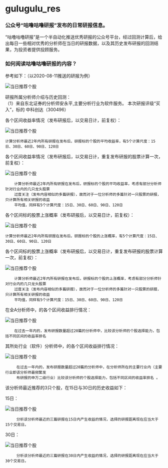# gulugulu_res

### 公众号“咕噜咕噜研报”发布的日常研报信息。

“咕噜咕噜研报”是一个半自动化推送优秀研报的公众号平台，经过回测计算后，给出每日一些相对优秀的分析师在当日的研报数据，以及其历史发布研报的回测结果，为投资者提供投顾服务。

### 如何阅读咕噜咕噜研报的内容？

参考如下：（以2020-08-11推送的研报为例）

 ![当日推荐个股](http://tiebapic.baidu.com/forum/w%3D580/sign=6a3e7c9cecedab6474724dc8c737af81/1a9f9719367adab484dc19149cd4b31c8601e4e5.jpg)
 
研报所属分析师介绍与历史回测：    
（1）来自东北证券的分析师安永平,主要分析行业为软件服务。
 本次研报评级“买入”，标的 中科创达（300496）

各个区间收益率情况（发布研报后，以交易日计，前复权）：

  ![当日推荐个股](http://tiebapic.baidu.com/forum/w%3D580/sign=1b22449795025aafd3327ec3cbecab8d/4bf12813b31bb0513228b17f217adab44bede0e5.jpg)
  
    计算分析师最近2年内所有研报在发布后，研报标的个股的平均收益率，有5个计算尺度：15日、30日、60日、90日、120日
各个区间收益率情况（发布研报后，以交易日计，重复发布研报的股票计算一次，前复权）：

  ![当日推荐个股](http://tiebapic.baidu.com/forum/w%3D580/sign=2bdc9c03144f78f0800b9afb49300a83/d4fccbb54aed2e735be5847b9001a18b86d6fae5.jpg)
  
        计算分析师最近2年内所有研报在发布后，研报标的个股的平均收益率，考虑有部分分析师针对行业内的几只龙头股票
        过度关注（发布内容相似的多篇研报），故而对于一位分析师的多篇针对一只股票的研报，只计算所有相关研报的收益
        平均值，同样有5个计算尺度：15日、30日、60日、90日、120日
各个区间标的股票上涨概率（发布研报后，以交易日计，前复权）：

  ![当日推荐个股](http://tiebapic.baidu.com/forum/w%3D580/sign=b8c1b5654dafa40f3cc6ced59b65038c/db94a21ab051f8194d29011dcdb44aed2f73e7e5.jpg)
  
    计算分析师最近2年内所有研报在发布后，研报标的个股的上涨概率，有5个计算尺度：15日、30日、60日、90日、120日
各个区间标的股票上涨概率（发布研报后，以交易日计，重复发布研报的股票计算一次，前复权）：

  ![当日推荐个股](http://tiebapic.baidu.com/forum/w%3D580/sign=7a5534286ff0f736d8fe4c093a54b382/38325bec2e738bd4622db066b68b87d6267ff9e5.jpg)
  
        计算分析师最近2年内所有研报在发布后，研报标的个股的上涨概率，考虑有部分分析师针对行业内的几只龙头股票
        过度关注（发布内容相似的多篇研报），故而对于一位分析师的多篇针对一只股票的研报，只计算所有相关研报的收益
        平均值，同样有5个计算尺度：15日、30日、60日、90日、120日
在全A分析师中，的各个区间收益排行情况：

 ![当日推荐个股](http://tiebapic.baidu.com/forum/w%3D580/sign=6a1e306f3f381f309e198da199004c67/b3bb379659ee3d6da1ca859c54166d224e4adee5.jpg)
 
        在过去一年内的，发布研报数量超过20篇的分析师中，比较该分析师的个股选择能力，包括不同区间的收益率排名 
其所处行业（软件）分析师中，的各个区间收益排行情况：

 ![当日推荐个股](http://tiebapic.baidu.com/forum/w%3D580/sign=41a89e665b086e066aa83f4332097b5a/507d52176d224f4ad99571441ef790529922d1e5.jpg)
 
         在过去一年内的，发布研报数量超过20篇的分析师中，在分析师所在的主要行业内（主要行业即该分析师最频繁发
         布研报的申万二级行业）比较该分析师的个股选择能力，包括不同区间的收益率排名 。
该分析师最近推荐的3只个股，在15日与30日的历史收益如下：

15日：

  ![当日推荐个股](http://tiebapic.baidu.com/forum/w%3D580/sign=e801de43af99a9013b355b3e2d940a58/dfeb44fab2fb43169a13782d37a4462308f7d3e5.jpg)
  
         分析该分析师最近的三篇研报在15日内产生收益的情况，选择的研报距离现在应当大于15个交易日。
  
30日：

  ![当日推荐个股](http://tiebapic.baidu.com/forum/w%3D580/sign=de092857fe24b899de3c79305e071d59/bb682c6c55fbb2fbb5275a45584a20a44723dce5.jpg)
  
         分析该分析师最近的三篇研报在30日内产生收益的情况，选择的研报距离现在应当大于30个交易日。
  
